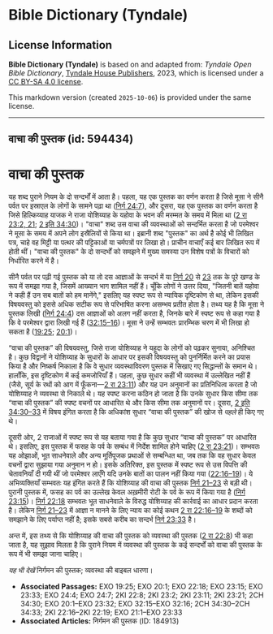 # Bible Dictionary (Tyndale)

## License Information

**Bible Dictionary (Tyndale)** is based on and adapted from: _Tyndale Open Bible Dictionary_, [Tyndale House Publishers](https://tyndaleopenresources.com/), 2023, which is licensed under a [CC BY-SA 4.0 license](https://creativecommons.org/licenses/by-sa/4.0/legalcode.en).

This markdown version (created `2025-10-06`) is provided under the same license.



--------------------------------

## वाचा की पुस्तक (id: 594434)

वाचा की पुस्तक
==============

यह शब्द पुराने नियम के दो सन्दर्भों में आता है। पहला, यह एक पुस्तक का वर्णन करता है जिसे मूसा ने सीनै पर्वत पर इस्राएल के लोगों के सामने पढ़ा था ([निर्ग 24:7](https://ref.ly/Exod24:7)), और दूसरा, यह एक पुस्तक का वर्णन करता है जिसे हिल्किय्याह याजक ने राजा योशिय्याह के यहोवा के भवन की मरम्मत के समय में मिला था ([2 रा 23:2, 21](https://ref.ly/2Kgs23:2,2Kgs23:21); [2 इति 34:30](https://ref.ly/2Chr34:30))। "वाचा" शब्द उस वाचा की व्यवस्थाओं को सन्दर्भित करता है जो परमेश्वर ने मूसा के समय में अपने लोग इस्रैलियों से किया था। इब्रानी शब्द "पुस्तक" का अर्थ है कोई भी लिखित पत्र, चाहे वह मिट्टी या पत्थर की पट्टिकाओं या चर्मपत्रों पर लिखा हो। प्राचीन वाचाएँ कई बार लिखित रूप में होती थीं। "वाचा की पुस्तक" के दो सन्दर्भों को समझने में मुख्य समस्या उन विशेष पत्रों के विचारों को निर्धारित करने में है।

सीनै पर्वत पर पढ़ी गई पुस्तक को या तो दस आज्ञाओं के सन्दर्भ में या [निर्ग 20](https://ref.ly/Exod20:1-Exod23:32) से [23](https://ref.ly/Exod20:1-Exod23:32) तक के पूरे खण्ड के रूप में समझा गया है, जिसमें आख्यान भाग शामिल नहीं हैं। चूँकि लोगों ने उत्तर दिया, "जितनी बातें यहोवा ने कही हैं उन सब बातों को हम मानेंगे," इसलिए यह स्पष्ट रूप से न्यायिक दृष्टिकोण से था, लेकिन इसकी विषयवस्तु को इससे अधिक सटीक रूप से परिभाषित करना असम्भव प्रतीत होता है। तथ्य यह है कि मूसा ने पुस्तक लिखी ([निर्ग 24:4](https://ref.ly/Exod24:4)) दस आज्ञाओं को अलग नहीं करता है, जिनके बारे में स्पष्ट रूप से कहा गया है कि वे परमेश्वर द्वारा लिखी गई हैं ([32:15–16](https://ref.ly/Exod32:15-Exod32:16))। मूसा ने उन्हें सम्भवतः प्रारम्भिक चरण में भी लिखा हो सकता है ([19:25](https://ref.ly/Exod19:25); [20:1](https://ref.ly/Exod20:1))।

“वाचा की पुस्तक” की विषयवस्तु, जिसे राजा योशिय्याह ने यहूदा के लोगों को पढ़कर सुनाया, अनिश्चित है। कुछ विद्वानों ने योशिय्याह के सुधारों के आधार पर इसकी विषयवस्तु को पुनर्निर्मित करने का प्रयास किया है और निष्कर्ष निकाला है कि वे सुधार व्यवस्थाविवरण पुस्तक में सिखाए गए सिद्धान्तों के समान थे। हालाँकि, इस दृष्टिकोण में कई कमजोरियाँ हैं। पहला, कुछ सुधार कहीं भी व्यवस्था में उल्लेखित नहीं हैं (जैसे, सूर्य के रथों को आग में फूँकना—[2 रा 23:11](https://ref.ly/2Kgs23:11)) और यह उन अनुमानों का प्रतिनिधित्व करता है जो योशिय्याह ने व्यवस्था से निकाले थे। यह स्पष्ट करना कठिन हो जाता है कि उनके सुधार किस सीमा तक “वाचा की पुस्तक” की स्पष्ट वचनों पर आधारित थे और किस सीमा तक अनुमानों पर। दूसरा, [2 इति 34:30–33](https://ref.ly/2Chr34:30-2Chr34:33) में विषय इंगित करता है कि अधिकांश सुधार “वाचा की पुस्तक” की खोज से *पहले* ही किए गए थे।

दूसरी ओर, 2 राजाओं में स्पष्ट रूप से यह बताया गया है कि कुछ सुधार “वाचा की पुस्तक” पर आधारित थे। इसलिए, इस पुस्तक में फसह के पर्व के सम्बंध में निर्देश शामिल होने चाहिए ([2 रा 23:21](https://ref.ly/2Kgs23:21))। सम्भवतः यह ओझाओं, भूत साधनेवाले और अन्य मूर्तिपूजक प्रथाओं से सम्बन्धित था, जब तक कि वह सुधार केवल वचनों द्वारा सुझाया गया अनुमान न हो। इसके अतिरिक्त, इस पुस्तक में स्पष्ट रूप से उस विपत्ति की चेतावनियाँ दी गयी थीं जो परमेश्वर लाएँगे यदि उनके बातों का पालन नहीं किया गया ([22:16–19](https://ref.ly/2Kgs22:16-2Kgs22:19))। ये अभिव्यक्तियाँ सम्भवतः यह इंगित करते हैं कि योशिय्याह की वाचा की पुस्तक [निर्ग 21–23](https://ref.ly/Exod21:1-Exod23:33) से बड़ी थी। पुरानी पुस्तक में, फसह का पर्व का उल्लेख केवल अख़मीरी रोटी के पर्व के रूप में किया गया है ([निर्ग 23:15](https://ref.ly/Exod23:15))। [निर्ग 22:18](https://ref.ly/Exod22:18) सम्भवतः भूत साधनेवाले के विरुद्ध योशिय्याह की कार्रवाई का आधार प्रदान करता है। लेकिन [निर्ग 21–23](https://ref.ly/Exod21:1-Exod23:33) में आज्ञा न मानने के लिए न्याय का कोई कथन [2 रा 22:16–19](https://ref.ly/2Kgs22:16-2Kgs22:19) के शब्दों को समझाने के लिए पर्याप्त नहीं है; इसके सबसे करीब का सन्दर्भ [निर्ग 23:33](https://ref.ly/Exod23:33) है।

अन्त में, इस तथ्य से कि योशिय्याह की वाचा की पुस्तक को व्यवस्था की पुस्तक ([2 रा 22:8](https://ref.ly/2Kgs22:8)) भी कहा जाता है, यह सुझाव मिलता है कि पुराने नियम में व्यवस्था की पुस्तक के कई सन्दर्भों को वाचा की पुस्तक के रूप में भी समझा जाना चाहिए।

*यह भी देखें* निर्गमन की पुस्तक; व्यवस्था की बाइबल धारणा।

* **Associated Passages:** EXO 19:25; EXO 20:1; EXO 22:18; EXO 23:15; EXO 23:33; EXO 24:4; EXO 24:7; 2KI 22:8; 2KI 23:2; 2KI 23:11; 2KI 23:21; 2CH 34:30; EXO 20:1–EXO 23:32; EXO 32:15–EXO 32:16; 2CH 34:30–2CH 34:33; 2KI 22:16–2KI 22:19; EXO 21:1–EXO 23:33
* **Associated Articles:** निर्गमन की पुस्तक  (ID: 184913)

